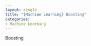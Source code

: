 ```yaml
---
layout: single
title: "[Machine Learning] Boosting"
categories:
- Machine Learning
---
```


Boosting